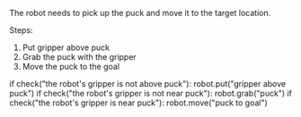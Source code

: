 

The robot needs to pick up the puck and move it to the target location.

Steps:

1. Put gripper above puck
2. Grab the puck with the gripper
3. Move the puck to the goal

if check("the robot's gripper is not above puck"):
    robot.put("gripper above puck")
if check("the robot's gripper is not near puck"):
    robot.grab("puck")
if check("the robot's gripper is near puck"):
    robot.move("puck to goal")